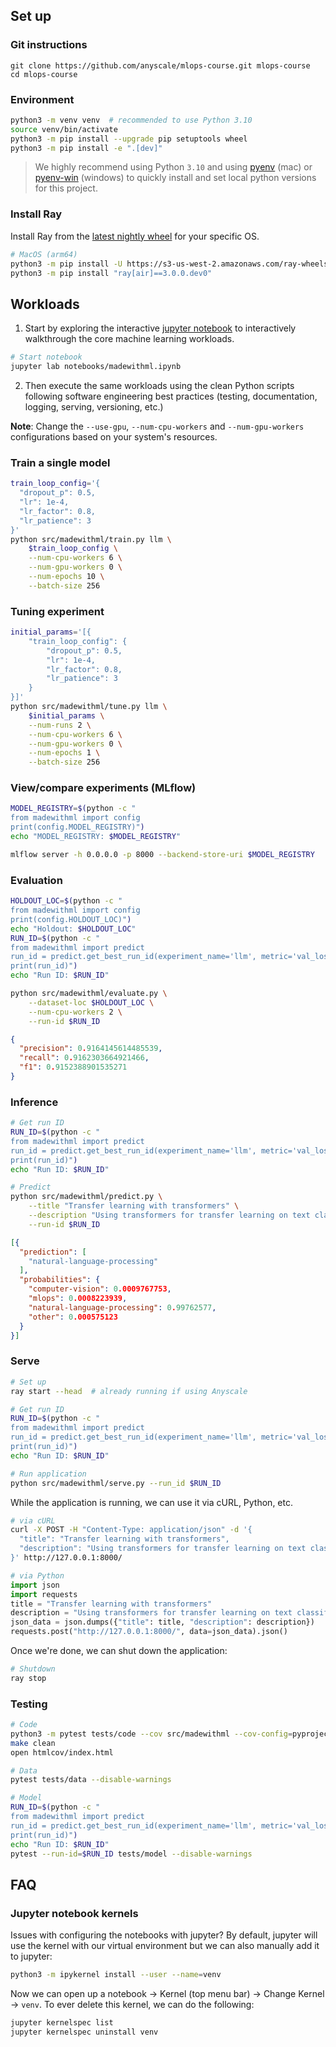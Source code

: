 
## Set up

### Git instructions
```
git clone https://github.com/anyscale/mlops-course.git mlops-course
cd mlops-course
```

### Environment
```bash
python3 -m venv venv  # recommended to use Python 3.10
source venv/bin/activate
python3 -m pip install --upgrade pip setuptools wheel
python3 -m pip install -e ".[dev]"
```
> We highly recommend using Python `3.10` and using [pyenv](https://github.com/pyenv/pyenv) (mac) or [pyenv-win](https://github.com/pyenv-win/pyenv-win) (windows) to quickly install and set local python versions for this project.

### Install Ray
Install Ray from the [latest nightly wheel](https://docs.ray.io/en/latest/ray-overview/installation.html#daily-releases-nightlies) for your specific OS.
```bash
# MacOS (arm64)
python3 -m pip install -U https://s3-us-west-2.amazonaws.com/ray-wheels/latest/ray-3.0.0.dev0-cp310-cp310-macosx_11_0_arm64.whl
python3 -m pip install "ray[air]==3.0.0.dev0"
```

## Workloads
1. Start by exploring the interactive [jupyter notebook](notebooks/madewithml.ipynb) to interactively walkthrough the core machine learning workloads.
```bash
# Start notebook
jupyter lab notebooks/madewithml.ipynb
```
2. Then execute the same workloads using the clean Python scripts following software engineering best practices (testing, documentation, logging, serving, versioning, etc.)

**Note**: Change the `--use-gpu`, `--num-cpu-workers` and `--num-gpu-workers` configurations based on your system's resources.

### Train a single model
```bash
train_loop_config='{
  "dropout_p": 0.5,
  "lr": 1e-4,
  "lr_factor": 0.8,
  "lr_patience": 3
}'
python src/madewithml/train.py llm \
    $train_loop_config \
    --num-cpu-workers 6 \
    --num-gpu-workers 0 \
    --num-epochs 10 \
    --batch-size 256
```

### Tuning experiment
```bash
initial_params='[{
    "train_loop_config": {
        "dropout_p": 0.5,
        "lr": 1e-4,
        "lr_factor": 0.8,
        "lr_patience": 3
    }
}]'
python src/madewithml/tune.py llm \
    $initial_params \
    --num-runs 2 \
    --num-cpu-workers 6 \
    --num-gpu-workers 0 \
    --num-epochs 1 \
    --batch-size 256
```

### View/compare experiments (MLflow)
```bash
MODEL_REGISTRY=$(python -c "
from madewithml import config
print(config.MODEL_REGISTRY)")
echo "MODEL_REGISTRY: $MODEL_REGISTRY"

mlflow server -h 0.0.0.0 -p 8000 --backend-store-uri $MODEL_REGISTRY
```

### Evaluation
```bash
HOLDOUT_LOC=$(python -c "
from madewithml import config
print(config.HOLDOUT_LOC)")
echo "Holdout: $HOLDOUT_LOC"
RUN_ID=$(python -c "
from madewithml import predict
run_id = predict.get_best_run_id(experiment_name='llm', metric='val_loss', direction='ASC')
print(run_id)")
echo "Run ID: $RUN_ID"

python src/madewithml/evaluate.py \
    --dataset-loc $HOLDOUT_LOC \
    --num-cpu-workers 2 \
    --run-id $RUN_ID
```
```json
{
  "precision": 0.9164145614485539,
  "recall": 0.9162303664921466,
  "f1": 0.9152388901535271
}
```

### Inference
```bash
# Get run ID
RUN_ID=$(python -c "
from madewithml import predict
run_id = predict.get_best_run_id(experiment_name='llm', metric='val_loss', direction='ASC')
print(run_id)")
echo "Run ID: $RUN_ID"

# Predict
python src/madewithml/predict.py \
    --title "Transfer learning with transformers" \
    --description "Using transformers for transfer learning on text classification tasks." \
    --run-id $RUN_ID
```
```json
[{
  "prediction": [
    "natural-language-processing"
  ],
  "probabilities": {
    "computer-vision": 0.0009767753,
    "mlops": 0.0008223939,
    "natural-language-processing": 0.99762577,
    "other": 0.000575123
  }
}]
```

### Serve
```bash
# Set up
ray start --head  # already running if using Anyscale

# Get run ID
RUN_ID=$(python -c "
from madewithml import predict
run_id = predict.get_best_run_id(experiment_name='llm', metric='val_loss', direction='ASC')
print(run_id)")
echo "Run ID: $RUN_ID"

# Run application
python src/madewithml/serve.py --run_id $RUN_ID
```

While the application is running, we can use it via cURL, Python, etc.
```bash
# via cURL
curl -X POST -H "Content-Type: application/json" -d '{
  "title": "Transfer learning with transformers",
  "description": "Using transformers for transfer learning on text classification tasks."
}' http://127.0.0.1:8000/
```
```python
# via Python
import json
import requests
title = "Transfer learning with transformers"
description = "Using transformers for transfer learning on text classification tasks."
json_data = json.dumps({"title": title, "description": description})
requests.post("http://127.0.0.1:8000/", data=json_data).json()
```

Once we're done, we can shut down the application:
```bash
# Shutdown
ray stop
```

### Testing
```bash
# Code
python3 -m pytest tests/code --cov src/madewithml --cov-config=pyproject.toml --cov-report html --disable-warnings
make clean
open htmlcov/index.html

# Data
pytest tests/data --disable-warnings

# Model
RUN_ID=$(python -c "
from madewithml import predict
run_id = predict.get_best_run_id(experiment_name='llm', metric='val_loss', direction='ASC')
print(run_id)")
echo "Run ID: $RUN_ID"
pytest --run-id=$RUN_ID tests/model --disable-warnings
```

## FAQ

### Jupyter notebook kernels

Issues with configuring the notebooks with jupyter? By default, jupyter will use the kernel with our virtual environment but we can also manually add it to jupyter:
```bash
python3 -m ipykernel install --user --name=venv
```
Now we can open up a notebook → Kernel (top menu bar) → Change Kernel → `venv`. To ever delete this kernel, we can do the following:
```bash
jupyter kernelspec list
jupyter kernelspec uninstall venv
```
